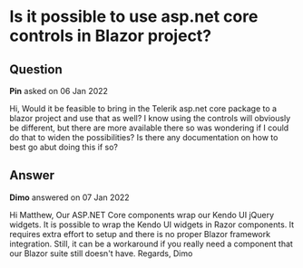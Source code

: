 # Is it possible to use asp.net core controls in Blazor project?

## Question

**Pin** asked on 06 Jan 2022

Hi, Would it be feasible to bring in the Telerik asp.net core package to a blazor project and use that as well? I know using the controls will obviously be different, but there are more available there so was wondering if I could do that to widen the possibilities? Is there any documentation on how to best go abut doing this if so?

## Answer

**Dimo** answered on 07 Jan 2022

Hi Matthew, Our ASP.NET Core components wrap our Kendo UI jQuery widgets. It is possible to wrap the Kendo UI widgets in Razor components. It requires extra effort to setup and there is no proper Blazor framework integration. Still, it can be a workaround if you really need a component that our Blazor suite still doesn't have. Regards, Dimo
